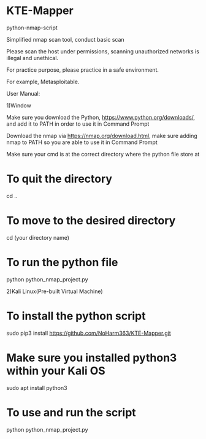 # KTE-Mapper
python-nmap-script 

Simplified nmap scan tool, conduct basic scan  

Please scan the host under permissions, scanning unauthorized networks is illegal and unethical. 

For practice purpose, please practice in a safe environment. 

For example, Metasploitable. 

User Manual:

1)Window

Make sure you download the Python, https://www.python.org/downloads/, and add it to PATH in order to use it in Command Prompt

Download the nmap via https://nmap.org/download.html, make sure adding nmap to PATH so you are able to use it in Command Prompt

Make sure your cmd is at the correct directory where the python file store at

# To quit the directory
cd ..

# To move to the desired directory
cd (your directory name)

# To run the python file
python python_nmap_project.py

2)Kali Linux(Pre-built Virtual Machine)

# To install the python script
sudo pip3 install https://github.com/NoHarm363/KTE-Mapper.git

# Make sure you installed python3 within your Kali OS
sudo apt install python3

# To use and run the script
python python_nmap_project.py
